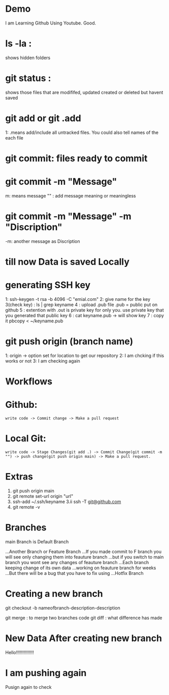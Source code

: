 # Demo

I am Learning Github Using Youtube.
Good.


# ls -la :  
shows hidden folders

# git status :
 shows those files that are modififed, updated created or deleted but havent saved

# git add or git .add

1: .means add/include all untracked files. You could also tell names of the each file


# git commit: files ready to commit
# git commit -m "Message"

m: means message
"" : add message meaning or meaningless
# git commit -m "Message" -m "Discription"

-m: another message as Discription 

# till now Data is saved Locally

# generating SSH key
1: ssh-keygen -t rsa -b 4096 -C "emial.com"
2: give name for the key
3(check key) : ls | grep keyname
4 : upload .pub file .pub = public
put on github
5 : extention with .out is private key for only you.
use private key that you generated that public key
6 : cat keyname.pub -> will show key 
7 :  copy it pbcopy < ~/keyname.pub

# git push origin (branch name)
1: origin -> option set for location to get our repository
2: I am chcking if this works or not
3: I am checking again 


# Workflows
# Github: 
    write code -> Commit change -> Make a pull request

# Local Git:
    write code -> Stage Changes(git add .) -> Commit Change(git commit -m "") -> push change(git push origin main) -> Make a pull request. 



# Extras
1. git push origin main
2. git remote set-url origin "url"
3. ssh-add ~/.ssh/keyname
3.ii ssh -T git@github.com
4. git remote -v


# Branches
 main Branch is Default Branch

...Another Branch or Feature Branch
...If you made commit to F branch you will see only changing them into feauture branch
...but if you switch to main branch you wont see any changes of feauture branch
...Each branch keeping change of its own data
...working on feauture branch for weeks
...But there will be a bug that you have to fix using 
...Hotfix Branch

# Creating a new branch

git checkout -b nameofbranch-description-description

git merge : to merge two branches code
git diff : what difference has made

# New Data After creating new branch
Hello!!!!!!!!!!!!!!

# I am pushing again 
Pusign again to check